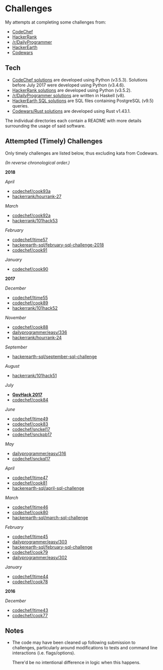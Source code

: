 Challenges
==========

My attempts at completing some challenges from:

- [CodeChef](https://codechef.com)
- [HackerRank](https://hackerrank.com)
- [/r/DailyProgrammer](https://reddit.com/r/dailyprogrammer)
- [HackerEarth](https://hackerearth.com)
- [Codewars](https://codewars.com)

## Tech

- [CodeChef solutions](https://github.com/bilalakil/challenges/tree/master/codechef)
  are developed using Python (v3.5.3).
  Solutions before July 2017 were developed using Python (v3.4.6).
- [HackerRank solutions](https://github.com/bilalakil/challenges/tree/master/hackerrank)
  are developed using Python (v3.5.2).
- [/r/DailyProgrammer solutions](https://github.com/bilalakil/challenges/tree/master/dailyprogrammer)
  are written in Haskell (v8).
- [HackerEarth SQL solutions](https://github.com/bilalakil/challenges/tree/master/hackerearth-sql)
  are SQL files containing PostgreSQL (v9.5) queries.
- [Codewars/Rust solutions](https://github.com/bilalakil/challenges/tree/master/codewars/rust)
  are developed using Rust v1.43.1.

The individual directories each contain a README
with more details surrounding the usage of said software.

## Attempted (Timely) Challenges

Only timely challenges are listed below, thus excluding kata from Codewars.

_(In reverse chronological order.)_

**2018**

*April*

- [codechef/cook93a](https://github.com/bilalakil/challenges/tree/master/codechef/cook93a)
- [hackerrank/hourrank-27](https://github.com/bilalakil/challenges/tree/master/hackerrank/hourrank-27)

*March*

- [codechef/cook92a](https://github.com/bilalakil/challenges/tree/master/codechef/cook92a)
- [hackerrank/101hack53](https://github.com/bilalakil/challenges/tree/master/hackerrank/101hack53)

*February*

- [codechef/ltime57](https://github.com/bilalakil/challenges/tree/master/codechef/ltime57)
- [hackerearth-sql/february-sql-challenge-2018](https://github.com/bilalakil/challenges/tree/master/hackerearth-sql/february-sql-challenge-2018)
- [codechef/cook91](https://github.com/bilalakil/challenges/tree/master/codechef/cook91)

*January*

- [codechef/cook90](https://github.com/bilalakil/challenges/tree/master/codechef/cook90)

**2017**

*December*

- [codechef/ltime55](https://github.com/bilalakil/challenges/tree/master/codechef/ltime55)
- [codechef/cook89](https://github.com/bilalakil/challenges/tree/master/codechef/cook89)
- [hackerrank/101hack52](https://github.com/bilalakil/challenges/tree/master/hackerrank/101hack52)

*November*

- [codechef/cook88](https://github.com/bilalakil/challenges/tree/master/codechef/cook88)
- [dailyprogrammer/easy/336](https://github.com/bilalakil/challenges/tree/master/dailyprogrammer/easy/336)
- [hackerrank/hourrank-24](https://github.com/bilalakil/challenges/tree/master/hackerrank/hourrank-24)

*September*

- [hackerearth-sql/september-sql-challenge](https://github.com/bilalakil/challenges/tree/master/hackerearth-sql/september-sql-challenge)

*August*

- [hackerrank/101hack51](https://github.com/bilalakil/challenges/tree/master/hackerrank/101hack51)

*July*

- [**GovHack 2017**](https://github.com/TheThreeMarkovs)
- [codechef/cook84](https://github.com/bilalakil/challenges/tree/master/codechef/cook84)

*June*

- [codechef/ltime49](https://github.com/bilalakil/challenges/tree/master/codechef/ltime49)
- [codechef/cook83](https://github.com/bilalakil/challenges/tree/master/codechef/cook83)
- [codechef/snckel17](https://github.com/bilalakil/challenges/tree/master/codechef/snckel17)
- [codechef/snckpb17](https://github.com/bilalakil/challenges/tree/master/codechef/snckpb17)

*May*

- [dailyprogrammer/easy/316](https://github.com/bilalakil/challenges/tree/master/dailyprogrammer/easy/316)
- [codechef/snckql17](https://github.com/bilalakil/challenges/tree/master/codechef/snckql17)

*April*

- [codechef/ltime47](https://github.com/bilalakil/challenges/tree/master/codechef/ltime47)
- [codechef/cook81](https://github.com/bilalakil/challenges/tree/master/codechef/cook81)
- [hackerearth-sql/april-sql-challenge](https://github.com/bilalakil/challenges/tree/master/hackerearth-sql/april-sql-challenge)

*March*

- [codechef/ltime46](https://github.com/bilalakil/challenges/tree/master/codechef/ltime46)
- [codechef/cook80](https://github.com/bilalakil/challenges/tree/master/codechef/cook80)
- [hackerearth-sql/march-sql-challenge](https://github.com/bilalakil/challenges/tree/master/hackerearth-sql/march-sql-challenge)

*February*

- [codechef/ltime45](https://github.com/bilalakil/challenges/tree/master/codechef/ltime45)
- [dailyprogrammer/easy/303](https://github.com/bilalakil/challenges/tree/master/dailyprogrammer/easy/303)
- [hackerearth-sql/february-sql-challenge](https://github.com/bilalakil/challenges/tree/master/hackerearth-sql/february-sql-challenge)
- [codechef/cook79](https://github.com/bilalakil/challenges/tree/master/codechef/cook79)
- [dailyprogrammer/easy/302](https://github.com/bilalakil/challenges/tree/master/dailyprogrammer/easy/302)

*January*

- [codechef/ltime44](https://github.com/bilalakil/challenges/tree/master/codechef/ltime44)
- [codechef/cook78](https://github.com/bilalakil/challenges/tree/master/codechef/cook78)

**2016**

*December*

- [codechef/ltime43](https://github.com/bilalakil/challenges/tree/master/codechef/ltime43)
- [codechef/cook77](https://github.com/bilalakil/challenges/tree/master/codechef/cook77)

## Notes

- The code may have been cleaned up following submission to challenges,
  particularly around modifications to tests
  and command line interactions (i.e. flags/options).

  There'd be no intentional difference in logic when this happens.

